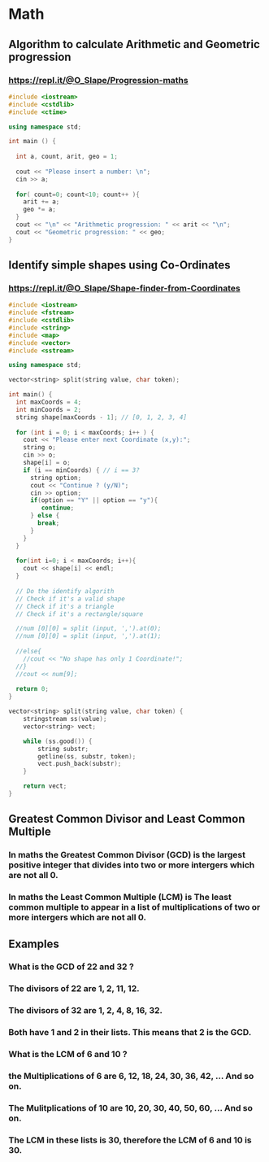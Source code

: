 # Math

## Algorithm to calculate Arithmetic and Geometric progression
### https://repl.it/@O_Slape/Progression-maths 

``` C++
#include <iostream>
#include <cstdlib>
#include <ctime>

using namespace std;

int main () {
  
  int a, count, arit, geo = 1;
 
  cout << "Please insert a number: \n";
  cin >> a;
  
  for( count=0; count<10; count++ ){
    arit += a;
    geo *= a;
  }
  cout << "\n" << "Arithmetic progression: " << arit << "\n";
  cout << "Geometric progression: " << geo;
}
```
## Identify simple shapes using Co-Ordinates
### https://repl.it/@O_Slape/Shape-finder-from-Coordinates

``` C++
#include <iostream>
#include <fstream>
#include <cstdlib>
#include <string>
#include <map>
#include <vector>
#include <sstream>

using namespace std;

vector<string> split(string value, char token);

int main() {
  int maxCoords = 4;
  int minCoords = 2;
  string shape[maxCoords - 1]; // [0, 1, 2, 3, 4]
  
  for (int i = 0; i < maxCoords; i++ ) {
    cout << "Please enter next Coordinate (x,y):";
    string o;
    cin >> o;
    shape[i] = o;
    if (i == minCoords) { // i == 3?
      string option;
      cout << "Continue ? (y/N)";
      cin >> option;
      if(option == "Y" || option == "y"){
         continue;
      } else {
        break;
      }
    }
  }
  
  for(int i=0; i < maxCoords; i++){
    cout << shape[i] << endl;
  }
  
  // Do the identify algorith
  // Check if it's a valid shape
  // Check if it's a triangle
  // Check if it's a rectangle/square

  //num [0][0] = split (input, ',').at(0);
  //num [0][0] = split (input, ',').at(1);
  
  //else{
    //cout << "No shape has only 1 Coordinate!";
  //}
  //cout << num[9];
  
  return 0;
}

vector<string> split(string value, char token) {
	stringstream ss(value);
	vector<string> vect;

	while (ss.good()) {
		string substr;
		getline(ss, substr, token);
		vect.push_back(substr);
	}

	return vect;
}
```

## Greatest Common Divisor and Least Common Multiple
### In maths the Greatest Common Divisor (GCD) is the largest positive integer that divides into two or more intergers which are not all 0.
### In maths the Least Common Multiple (LCM) is The least common multiple to appear in a list of multiplications of two or more intergers which are not all 0. 
## Examples
### What is the GCD of 22 and 32 ? 
### The divisors of 22 are 1, 2, 11, 12.
### The divisors of 32 are 1, 2, 4, 8, 16, 32. 
### Both have 1 and 2 in their lists. This means that 2 is the GCD. 
###
### What is the LCM of 6 and 10 ?
### the Multiplications of 6 are 6, 12, 18, 24, 30, 36, 42, ... And so on.
### The Mulitplications of 10 are 10, 20, 30, 40, 50, 60, ... And so on.
### The LCM in these lists is 30, therefore the LCM of 6 and 10 is 30.
